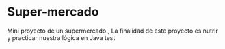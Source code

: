 # Super-mercado
Mini proyecto de un supermercado., La finalidad de este proyecto es nutrir y practicar nuestra lógica en Java 
test
